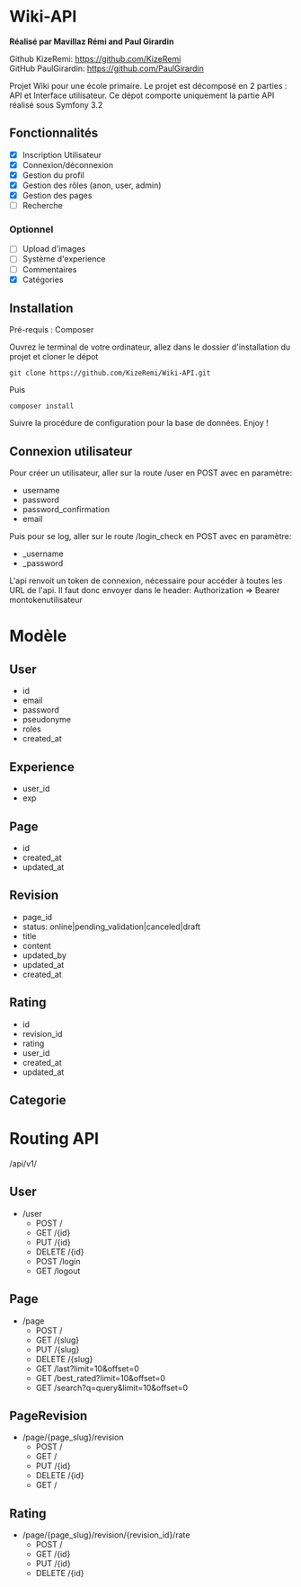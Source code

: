 Wiki-API
========

**Réalisé par Mavillaz Rémi and Paul Girardin**

Github KizeRemi: https://github.com/KizeRemi  
GitHub PaulGirardin: https://github.com/PaulGirardin

Projet Wiki pour une école primaire. Le projet est décomposé en 2 parties : API et Interface utilisateur. Ce dépot comporte uniquement la partie API réalisé sous Symfony 3.2


## Fonctionnalités

- [x] Inscription Utilisateur
- [x] Connexion/déconnexion
- [x] Gestion du profil
- [x] Gestion des rôles (anon, user, admin)
- [x] Gestion des pages
- [ ] Recherche

### Optionnel
- [ ] Upload d'images
- [ ] Système d'experience
- [ ] Commentaires
- [x] Catégories

## Installation

Pré-requis : Composer

Ouvrez le terminal de votre ordinateur, allez dans le dossier d'installation du projet et cloner le dépot

```
git clone https://github.com/KizeRemi/Wiki-API.git

```

Puis
```
composer install

```
Suivre la procédure de configuration pour la base de données. Enjoy !

## Connexion utilisateur

Pour créer un utilisateur, aller sur la route /user en POST avec en paramètre:
- username
- password
- password_confirmation
- email

Puis pour se log, aller sur le route /login_check en POST avec en paramètre:
- _username
- _password

L'api renvoit un token de connexion, nécessaire pour accéder à toutes les URL de l'api.
Il faut donc envoyer dans le header:
Authorization => Bearer montokenutilisateur


Modèle
======

## User
* id
* email
* password
* pseudonyme
* roles
* created_at

## Experience
* user_id
* exp

## Page
* id
* created_at
* updated_at

## Revision
* page_id
* status: online|pending_validation|canceled|draft
* title
* content
* updated_by
* updated_at
* created_at

## Rating
* id
* revision_id
* rating
* user_id
* created_at
* updated_at

## Categorie

Routing API
===========
/api/v1/
## User
  * /user
    * POST   /
    * GET    /{id}
    * PUT    /{id}
    * DELETE /{id}
    * POST   /login
    * GET    /logout

## Page
  * /page
    * POST   /
    * GET    /{slug}
    * PUT    /{slug}
    * DELETE /{slug}
    * GET    /last?limit=10&offset=0
    * GET    /best_rated?limit=10&offset=0
    * GET    /search?q=query&limit=10&offset=0

## PageRevision
  * /page/{page_slug}/revision
    * POST   /
    * GET    /
    * PUT    /{id}
    * DELETE /{id}
    * GET    /

## Rating
  * /page/{page_slug}/revision/{revision_id}/rate
    * POST   /
    * GET    /{id}
    * PUT    /{id}
    * DELETE /{id}


